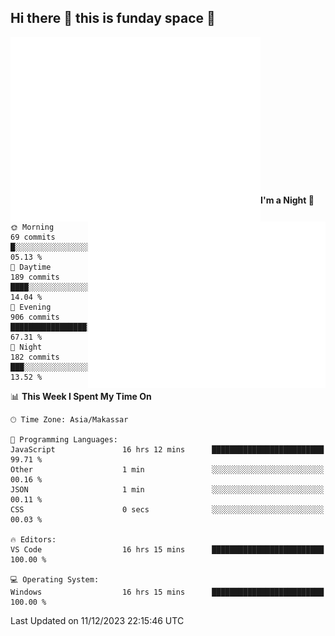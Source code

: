 ## Hi there 👋 this is funday space 🚀

<img align="left" width="400" alt="🌞" src="https://raw.githubusercontent.com/fhasnur/fhasnur/master/general.svg?token=ATQS65TR7ETTG5RLJUDIDBLBN34HE">
<img align="right" width="380" alt="🌞" src="https://raw.githubusercontent.com/fhasnur/fhasnur/master/statistics.svg?token=ATQS65TR7ETTG5RLJUDIDBLBN34HE">

<br><br><br><br><br><br><br><br><br><br><br><br><br><br>

<!--START_SECTION:waka-->
**I'm a Night 🦉** 

```text
🌞 Morning                69 commits          █░░░░░░░░░░░░░░░░░░░░░░░░   05.13 % 
🌆 Daytime                189 commits         ████░░░░░░░░░░░░░░░░░░░░░   14.04 % 
🌃 Evening                906 commits         █████████████████░░░░░░░░   67.31 % 
🌙 Night                  182 commits         ███░░░░░░░░░░░░░░░░░░░░░░   13.52 % 
```


📊 **This Week I Spent My Time On** 

```text
🕑︎ Time Zone: Asia/Makassar

💬 Programming Languages: 
JavaScript               16 hrs 12 mins      █████████████████████████   99.71 % 
Other                    1 min               ░░░░░░░░░░░░░░░░░░░░░░░░░   00.16 % 
JSON                     1 min               ░░░░░░░░░░░░░░░░░░░░░░░░░   00.11 % 
CSS                      0 secs              ░░░░░░░░░░░░░░░░░░░░░░░░░   00.03 % 

🔥 Editors: 
VS Code                  16 hrs 15 mins      █████████████████████████   100.00 % 

💻 Operating System: 
Windows                  16 hrs 15 mins      █████████████████████████   100.00 % 
```


 Last Updated on 11/12/2023 22:15:46 UTC
<!--END_SECTION:waka-->
